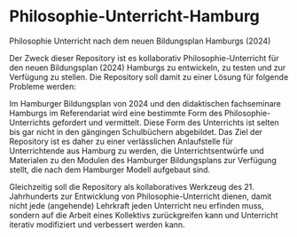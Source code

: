 # Philosophie-Unterricht-Hamburg
Philosophie Unterricht nach dem neuen Bildungsplan Hamburgs (2024)


Der Zweck dieser Repository ist es kollaborativ Philosophie-Unterricht für den neuen Bildungsplan (2024) Hamburgs zu entwickeln, zu testen und zur Verfügung zu stellen. Die Repository soll damit zu einer Lösung für folgende Probleme werden:

Im Hamburger Bildungsplan von 2024 und den didaktischen fachseminare Hamburgs im Referendariat wird eine bestimmte Form des Philosophie-Unterrichts gefordert und vermittelt. Diese Form des Unterrichts ist selten bis gar nicht in den gängingen Schulbüchern abgebildet. Das Ziel der Repository ist es daher zu einer verlässlichen Anlaufstelle für Unterrichtende aus Hamburg zu werden, die Unterrichtsentwürfe und Materialen zu den Modulen des Hamburger Bildungsplans zur Verfügung stellt, die nach dem Hamburger Modell aufgebaut sind.

Gleichzeitig soll die Repository als kollaboratives Werkzeug des 21. Jahrhunderts zur Entwicklung von Philosophie-Unterricht dienen, damit nicht jede (angehende) Lehrkraft jeden Unterricht neu erfinden muss, sondern auf die Arbeit eines Kollektivs zurückgreifen kann und Unterricht iterativ modifiziert und verbessert werden kann.

